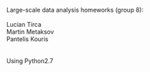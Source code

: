 Large-scale data analysis homeworks (group 8):
<br /><br />
Lucian Tirca<br />
Martin Metaksov<br />
Pantelis Kouris<br />
<br /><br />
Using Python2.7

